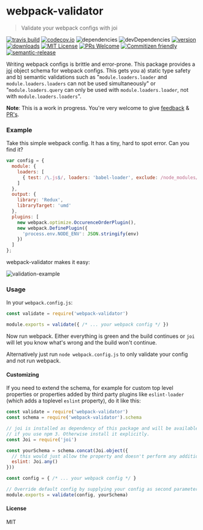 # webpack-validator

 > Validate your webpack configs with joi

[![travis build](https://img.shields.io/travis/jonathanewerner/webpack-validator.svg?style=flat-square)](https://travis-ci.org/jonathanewerner/webpack-validator)
[![codecov.io](https://img.shields.io/codecov/c/github/jonathanewerner/webpack-validator.svg?style=flat-square)](https://codecov.io/github/jonathanewerner/webpack-validator?branch=master)
![dependencies](https://img.shields.io/david/jonathanewerner/webpack-validator.svg?style=flat-square)
![devDependencies](https://img.shields.io/david/dev/jonathanewerner/webpack-validator.svg?style=flat-square)
[![version](https://img.shields.io/npm/v/webpack-validator.svg?style=flat-square)](http://npm.im/webpack-validator)
[![downloads](https://img.shields.io/npm/dm/webpack-validator.svg?style=flat-square)](http://npm-stat.com/charts.html?package=webpack-validator&from=2015-08-01)
[![MIT License](https://img.shields.io/npm/l/webpack-validator.svg?style=flat-square)](http://opensource.org/licenses/MIT)
[![PRs Welcome](https://img.shields.io/badge/PRs-welcome-brightgreen.svg?style=flat-square)](http://makeapullrequest.com)
[![Commitizen friendly](https://img.shields.io/badge/commitizen-friendly-brightgreen.svg?style=flat-square)](http://commitizen.github.io/cz-cli/)
[![semantic-release](https://img.shields.io/badge/%20%20%F0%9F%93%A6%F0%9F%9A%80-semantic--release-e10079.svg?style=flat-square)](https://github.com/semantic-release/semantic-release)

Writing webpack configs is brittle and error-prone. This package provides a [joi](https://github.com/hapijs/joi) object schema for webpack configs. This gets you a) static type safety and b) semantic validations such as "`module.loaders.loader` and `module.loaders.loaders` can not be used simultaneously" or "`module.loaders.query` can only be used with `module.loaders.loader`, not with `module.loaders.loaders`".

**Note**: This is a work in progress. You're very welcome to give [feedback](https://github.com/jonathanewerner/webpack-validator/issues) & [PR's](https://github.com/jonathanewerner/webpack-validator).

### Example
Take this simple webpack config. It has a tiny, hard to spot error. Can you find it?
```js
var config = {
  module: {
    loaders: [
      { test: /\.js$/, loaders: 'babel-loader', exclude: /node_modules/ }
    ]
  },
  output: {
    library: 'Redux',
    libraryTarget: 'umd'
  },
  plugins: [
    new webpack.optimize.OccurenceOrderPlugin(),
    new webpack.DefinePlugin({
      'process.env.NODE_ENV': JSON.stringify(env)
    })
  ]
};
```

webpack-validator makes it easy:

![validation-example](https://cloud.githubusercontent.com/assets/3755413/14134087/b3279738-f654-11e5-9752-367b01ac123d.png)

### Usage
In your `webpack.config.js`:
```js
const validate = require('webpack-validator')

module.exports = validate({ /* ... your webpack config */ })
```
Now run webpack. Either everything is green and the build continues or `joi` will let you know what's wrong and the build won't continue.

Alternatively just run `node webpack.config.js` to only validate your config and not run webpack.

#### Customizing
If you need to extend the schema, for example for custom top level properties or properties added by third party plugins like `eslint-loader` (which adds a toplevel `eslint` property), do it like this:

```js
const validate = require('webpack-validator')
const schema = require('webpack-validator').schema

// joi is installed as dependency of this package and will be available in node_modules
// if you use npm 3. Otherwise install it explicitly.
const Joi = require('joi')

const yourSchema = schema.concat(Joi.object({
  // this would just allow the property and doesn't perform any additional validation
  eslint: Joi.any()
}))

const config = { /* ... your webpack config */ }

// Override default config by supplying your config as second parameter.
module.exports = validate(config, yourSchema)
```

#### License
MIT
